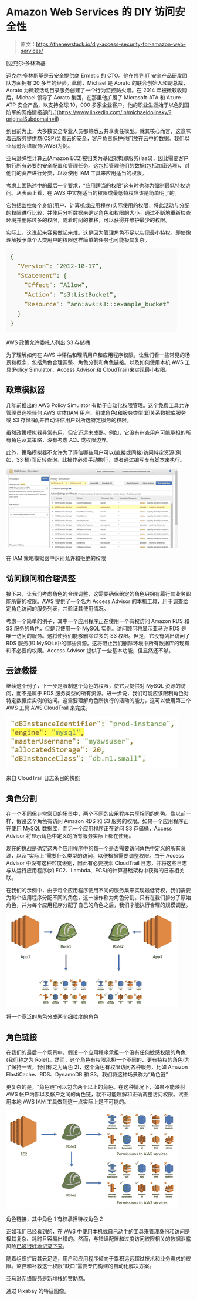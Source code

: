 # Amazon Web Services 的 DIY 访问安全性

> 原文：<https://thenewstack.io/diy-access-security-for-amazon-web-services/>

[](https://www.linkedin.com/in/michaeldolinsky/?originalSubdomain=il)

 [迈克尔·多林斯基

迈克尔·多林斯基是云安全提供商 Ermetic 的 CTO。他在领导 IT 安全产品研发团队方面拥有 20 多年的经验。此前，Michael 是 Aorato 的联合创始人和副总裁，Aorato 为微软活动目录服务创建了一个行为监控防火墙。在 2014 年被微软收购后，Michael 领导了 Aorato 集团，在那里他扩展了 Microsoft-ATA 和 Azure-ATP 安全产品，以支持全球 10，000 多家企业客户。他的职业生涯始于以色列国防军的网络情报部门。](https://www.linkedin.com/in/michaeldolinsky/?originalSubdomain=il) [](https://www.linkedin.com/in/michaeldolinsky/?originalSubdomain=il)

到目前为止，大多数安全专业人员都熟悉云共享责任模型。就其核心而言，这意味着云服务提供商(CSP)负责云的安全，客户负责保护他们放在云中的数据。我们以亚马逊网络服务(AWS)为例。

亚马逊弹性计算云(Amazon EC2)被归类为基础架构即服务(IaaS)，因此需要客户执行所有必要的安全配置和管理任务。这包括管理他们的数据(包括加密选项)、对他们的资产进行分类，以及使用 IAM 工具来应用适当的权限。

考虑上面陈述中的最后一个要求，“应用适当的权限”这有时也称为强制最低特权访问。从表面上看，在 AWS 中实施适当的权限或最低特权应该是简单明了的。

它包括监控每个身份(用户、计算机或应用程序)实际使用的权限，将此活动与分配的权限进行比较，并使用分析数据来确定角色和权限的大小。通过不断地重新检查环境并删除过多的权限，随着时间的推移，可以获得并维护最少的权限。

实际上，这说起来容易做起来难。这是因为管理角色不足以实现最小特权。即使像理解授予单个人类用户的权限这样简单的任务也可能极其复杂。

![](img/3dccd7b33d108a91d534330012acfa4b.png)

AWS 政策允许委托人列出 S3 存储桶

为了理解如何在 AWS 中评估和理清用户和应用程序权限，让我们看一些常见的场景和概念，包括角色合理调整、角色分割和角色链接。以及如何使用本机 AWS 工具(Policy Simulator、Access Advisor 和 CloudTrail)来实现最小权限。

## 政策模拟器

几年前推出的 AWS Policy Simulator 有助于自动化权限管理。这个免费工具允许管理员选择任何 AWS 实体(IAM 用户、组或角色)和服务类型(即关系数据库服务或 S3 存储桶),并自动评估用户对所选特定服务的权限。

虽然政策模拟器非常有用，但它还远未成熟。例如，它没有审查用户可能承担的所有角色及其策略，没有考虑 ACL 或权限边界。

此外，策略模拟器不允许为了评估哪些用户可以(直接或间接)访问特定资源(例如，S3 桶)而反转查询。此操作必须手动执行，或者通过编写专有脚本来执行。

![](img/af6b75eea98b2b63bf11b06d323f2d9a.png)

在 IAM 策略模拟器中识别允许和拒绝的权限

## 访问顾问和合理调整

接下来，让我们考虑角色的合理调整，这需要确保给定的角色只拥有履行其业务职能所需的权限。AWS 提供了一个名为 Access Advisor 的本机工具，用于调查给定角色访问的服务列表，并验证其使用情况。

考虑一个简单的例子，其中一个应用程序正在使用一个有权访问 Amazon RDS 和 S3 服务的角色，但是只使用一个 MySQL 实例。访问顾问将显示亚马逊 RDS 是唯一访问的服务。这将使我们能够删除过多的 S3 权限。但是，它没有列出访问了 RDS 服务(即 MySQL)中的哪些资源。这将阻止我们删除环境中所有数据库的现有和不必要的权限。Access Advisor 提供了一些基本功能，但显然还不够。

## 云迹救援

继续这个例子，下一步是限制这个角色的权限，使它只提供对 MySQL 资源的访问，而不是属于 RDS 服务类型的所有资源。进一步说，我们可能应该限制角色对特定数据库实例的访问。这需要理解角色所执行的活动的能力，这可以使用第三个 AWS 工具 AWS CloudTrail 来完成。

![](img/8affa3047d86f273ffdf08ee1da16d5c.png)

来自 CloudTrail 日志条目的快照

## 角色分割

在一个不同但非常常见的场景中，两个不同的应用程序共享相同的角色。像以前一样，假设这个角色有访问 Amazon RDS 和 S3 服务的权限。如果一个应用程序正在使用 MySQL 数据库，而另一个应用程序正在访问 S3 存储桶，Access Advisor 将显示角色中定义的所有服务实际上都在使用。

现在的挑战是确定这两个应用程序中的每一个是否需要访问角色中定义的所有资源，以及“实际上”需要什么类型的访问，以便根据需要调整权限。由于 Access Advisor 中没有这种粒度级别，因此有必要搜索 CloudTrail 日志，并将这些日志与从运行应用程序(如 EC2、Lambda、ECS)的计算基础架构中获得的日志相关联。

在我们的示例中，由于每个应用程序使用不同的服务集来实现最低特权，我们需要为每个应用程序分配不同的角色，这一操作称为角色分割。只有在我们拆分了原始角色，并为每个应用程序分配了自己的角色之后，我们才能执行合理的规模调整。

![](img/0a942f261fdd345bd3780e6b5f15dfd2.png)

将一个宽泛的角色分成两个细粒度的角色

## 角色链接

在我们的最后一个场景中，假设一个应用程序承担一个没有任何敏感权限的角色(我们称之为 Role1)。然而，这个角色有权限承担一个不同的、更有特权的角色(为了保持一致，我们称之为角色 2)，这个角色有权限访问各种服务，比如 Amazon ElastiCache、RDS、DynamoDB 和 S3。我们将这种场景称为“角色链”

更复杂的是，“角色链”可以包含两个以上的角色。在这种情况下，如果不能映射 AWS 帐户内部以及帐户之间的角色链，就不可能理解和正确调整访问权限。试图用本地 AWS IAM 工具做到这一点实际上是不可能的。

![](img/2de53c3ace532a57299c74f5818941ac.png)

角色链接，其中角色 1 有权承担特权角色 2

正如我们已经看到的，在 AWS 中使用本机或自己动手的工具来管理身份和访问是极其复杂、耗时且容易出错的。然而，与错误配置和过度访问权限相关的数据泄露风险[已被很好地记录下来](https://resources.infosecinstitute.com/lessons-learned-the-capital-one-breach/)。

随着组织扩展其云足迹，用户和应用程序倾向于累积远远超过技术和业务需求的权限。监控和补救这一权限“缺口”需要专门构建的自动化解决方案。

亚马逊网络服务是新堆栈的赞助商。

通过 Pixabay 的特征图像。

<svg xmlns:xlink="http://www.w3.org/1999/xlink" viewBox="0 0 68 31" version="1.1"><title>Group</title> <desc>Created with Sketch.</desc></svg>